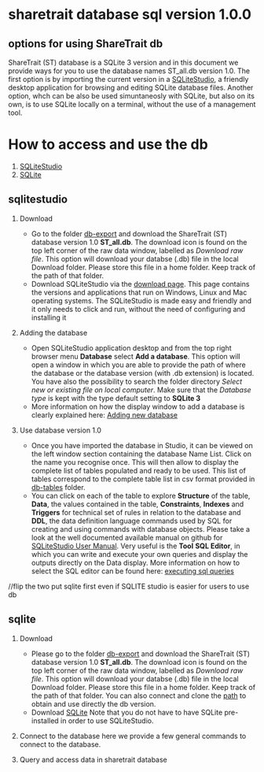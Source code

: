 # sharetrait database sql version 1.0.0

## options for using ShareTrait db

ShareTrait (ST) database is a SQLite 3 version and in this document we provide ways for you to use the database names ST_all.db version 1.0. 
The first option is by importing the current version in a [SQLiteStudio](https://sqlitestudio.pl/about/), a friendly desktop application for browsing and editing SQLite database files. Another option, whch can be also be used simuntaneosly with SQLite, but also on its own, is to use SQLite locally on a terminal, without the use of a management tool. 

# How to access and use the db 
1. [SQLiteStudio](#sqlitestudio)
2. [SQLite](#sqlite)

## sqlitestudio

1. Download
   - Go to the folder [db-export](https://github.com/ShareTraitProject/ShareTraitDatabase/blob/main/sharatrait-database-v1/db-export/) and download the ShareTrait (ST) database version 1.0 **ST_all.db**. The download icon is found on the top left corner of the raw data window, labelled as *Download raw file*. This option will download your databse (.db) file in the local Download folder. Please store this file in a home folder. Keep track of the path of that folder.
   - Download SQLiteStudio via the [download page](https://sqlitestudio.pl). This page contains the versions and applications that run on Windows, Linux and Mac operating systems. The SQLiteStudio is made easy and friendly and it only needs to click and run, without the need of configuring and installing it
     
2. Adding the database
   - Open SQLiteStudio application desktop and from the top right browser menu **Database** select **Add a database**. This option will open a window in which you are able to provide the path of where the database or the database version (with .db extension) is located. You have also the possibility to search the folder directory *Select new or existing file on local computer*. Make sure that the *Database type* is kept with the type default setting to **SQLite 3**
   - More information on how the display window to add a database is clearly explained here: [Adding new database](https://github.com/pawelsalawa/sqlitestudio/wiki/User_Manual#creating-new-database) 
  
3. Use database version 1.0 

   - Once you have imported the database in Studio, it can be viewed on the left window section containing the database Name List. Click on the name you recognise once. This will then allow to display the complete list of tables populated and ready to be used. This list of tables correspond to the complete table list in csv format provided in [db-tables](https://github.com/ShareTraitProject/ShareTraitDatabase/tree/main/sharatrait-database-v1/db-tables) folder.
   - You can click on each of the table to explore **Structure** of the table, **Data**, the values contained in the table, **Constraints**, **Indexes** and **Triggers** for technical set of rules in relation to the database and **DDL**, the data definition language commands used by SQL for creating and using commands with database objects.
     Please take a look at the well documented available manual on github for [SQLiteStudio User Manual](https://github.com/pawelsalawa/sqlitestudio/wiki/User_Manual).
     Very useful is the **Tool** **SQL Editor**, in which you can write and execute your own queries and display the outputs directly on the Data display. More information on how to select the SQL editor can be found here: [executing sql queries](https://github.com/pawelsalawa/sqlitestudio/wiki/User_Manual#executing-sql-queries)


//flip the two put sqlite first even if SQLITE studio is easier for users to use db
   
## sqlite

1. Download
   - Please go to the folder [db-export](https://github.com/ShareTraitProject/ShareTraitDatabase/blob/main/sharatrait-database-v1/db-export/) and download the ShareTrait (ST) database version 1.0 **ST_all.db**. The download icon is found on the top left corner of the raw data window, labelled as *Download raw file*. This option will download your databse (.db) file in the local Download folder. Please store this file in a home folder. Keep track of the path of that folder. You can also connect and clone the [path](https://github.com/ShareTraitProject/ShareTraitDatabase/tree/main/sharatrait-database-v1) to obtain and use directly the db version.
   - Download [SQLite](https://www.sqlite.org/download.html)
     Note that you do not have to have SQLite pre-installed in order to use SQLiteStudio. 

2. Connect to the database
   here we provide a few general commands to connect to the database.
   
3. Query and access data in sharetrait database

